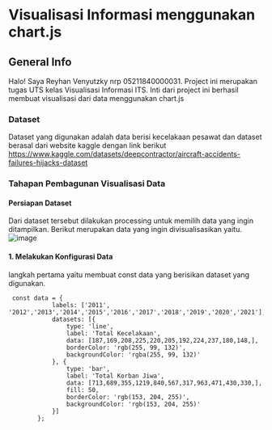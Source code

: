 # Visualisasi Informasi menggunakan chart.js


## General Info
Halo! Saya Reyhan Venyutzky nrp 05211840000031. Project ini merupakan tugas UTS kelas Visualisasi Informasi ITS. Inti dari project ini berhasil membuat visualisasi dari data menggunakan chart.js

### Dataset
Dataset yang digunakan adalah data berisi kecelakaan pesawat dan dataset berasal dari website kaggle dengan link berikut <br>
https://www.kaggle.com/datasets/deepcontractor/aircraft-accidents-failures-hijacks-dataset
<br>

### Tahapan Pembagunan Visualisasi Data

#### Persiapan Dataset
Dari dataset tersebut dilakukan processing untuk memilih data yang ingin ditampilkan. Berikut merupakan data yang ingin divisualisasikan yaitu.<br>
![image](https://user-images.githubusercontent.com/54930670/162118955-b7dbf6b6-fb69-49ba-93d6-33e32f02cc3f.png)
<br>

#### 1. Melakukan Konfigurasi Data <br>
langkah pertama yaitu membuat const data yang berisikan dataset yang digunakan.<br>
```
 const data = {
            labels: ['2011', '2012','2013','2014','2015','2016','2017','2018','2019','2020','2021'],
            datasets: [{
                type: 'line',
                label: 'Total Kecelakaan',
                data: [187,169,208,225,220,205,192,224,237,180,148,],
                borderColor: 'rgb(255, 99, 132)',
                backgroundColor: 'rgba(255, 99, 132)'
            }, {
                type: 'bar',
                label: 'Total Korban Jiwa',
                data: [713,689,355,1219,840,567,317,963,471,430,330,],
                fill: 50,
                borderColor: 'rgb(153, 204, 255)',
                backgroundColor: 'rgb(153, 204, 255)'
            }]
        };
```

